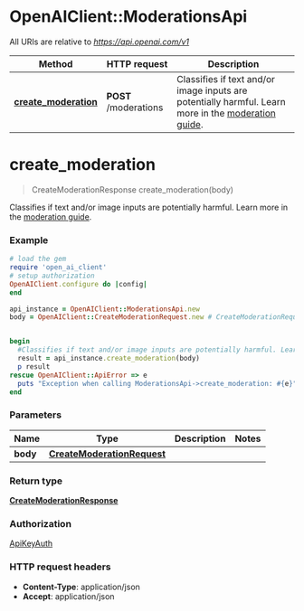 # OpenAIClient::ModerationsApi

All URIs are relative to *https://api.openai.com/v1*

Method | HTTP request | Description
------------- | ------------- | -------------
[**create_moderation**](ModerationsApi.md#create_moderation) | **POST** /moderations | Classifies if text and/or image inputs are potentially harmful. Learn more in the [moderation guide](/docs/guides/moderation). 

# **create_moderation**
> CreateModerationResponse create_moderation(body)

Classifies if text and/or image inputs are potentially harmful. Learn more in the [moderation guide](/docs/guides/moderation). 

### Example
```ruby
# load the gem
require 'open_ai_client'
# setup authorization
OpenAIClient.configure do |config|
end

api_instance = OpenAIClient::ModerationsApi.new
body = OpenAIClient::CreateModerationRequest.new # CreateModerationRequest | 


begin
  #Classifies if text and/or image inputs are potentially harmful. Learn more in the [moderation guide](/docs/guides/moderation). 
  result = api_instance.create_moderation(body)
  p result
rescue OpenAIClient::ApiError => e
  puts "Exception when calling ModerationsApi->create_moderation: #{e}"
end
```

### Parameters

Name | Type | Description  | Notes
------------- | ------------- | ------------- | -------------
 **body** | [**CreateModerationRequest**](CreateModerationRequest.md)|  | 

### Return type

[**CreateModerationResponse**](CreateModerationResponse.md)

### Authorization

[ApiKeyAuth](../README.md#ApiKeyAuth)

### HTTP request headers

 - **Content-Type**: application/json
 - **Accept**: application/json



